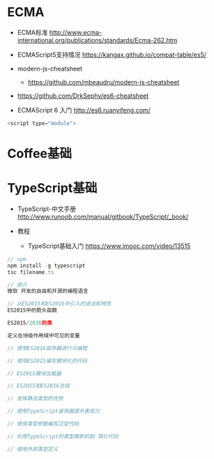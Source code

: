 # ECMA

- ECMA标准 <http://www.ecma-international.org/publications/standards/Ecma-262.htm>
- ECMAScript5支持情况 <https://kangax.github.io/compat-table/es5/>
- modern-js-cheatsheet

  - <https://github.com/mbeaudru/modern-js-cheatsheet>

- <https://github.com/DrkSephy/es6-cheatsheet>

- ECMAScript 6 入门 <http://es6.ruanyifeng.com/>

```javascript
<script type="module">
```

# Coffee基础

# TypeScript基础

- TypeScript-中文手册 <http://www.runoob.com/manual/gitbook/TypeScript/_book/>

- 教程

  - TypeScript基础入门 <https://www.imooc.com/video/13515>

```javascript
// npm
npm install -g typescript
tsc filename.ts

// 简介
微软 开发的自由和开源的编程语言

// 从ES2015和ES2016中引入的语法和特性
ES2015中的箭头函数

ES2015/2016的类

定义在块级作用域中可见的变量

// 使用ES2016装饰器进行元编程

// 使用ES2015编写模块化的代码

// ES2015模块加载器

// ES2015和ES2016总结

// 发挥静态类型的优势

// 使用TypeScript装饰器提升表现力

// 使用类型参数编写泛型代码

// 利用TypeScript的类型推断机制 简化代码

// 使用外部类型定义
```
